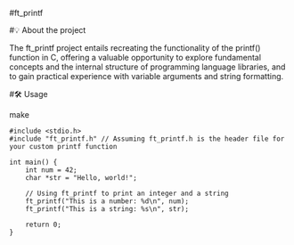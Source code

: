 #ft_printf

#💡 About the project

The ft_printf project entails recreating the functionality of the printf() function in C, offering a valuable opportunity to explore fundamental concepts and the internal structure of programming language libraries, and to gain practical experience with variable arguments and string formatting.

#🛠️ Usage

make

```
#include <stdio.h>
#include "ft_printf.h" // Assuming ft_printf.h is the header file for your custom printf function

int main() {
    int num = 42;
    char *str = "Hello, world!";
    
    // Using ft_printf to print an integer and a string
    ft_printf("This is a number: %d\n", num);
    ft_printf("This is a string: %s\n", str);
    
    return 0;
}
```
